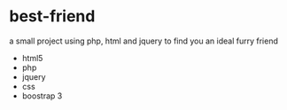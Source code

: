 # best-friend

a small project using php, html and jquery to find you an ideal furry friend

* html5
* php
* jquery
* css
* boostrap 3
